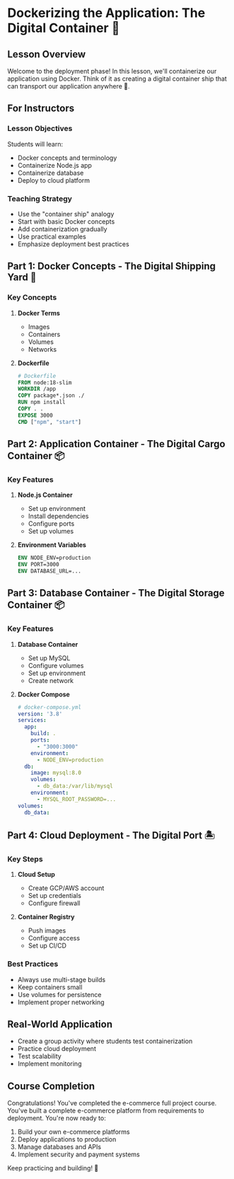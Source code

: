 # Dockerizing the Application: The Digital Container 🐳

## Lesson Overview

Welcome to the deployment phase! In this lesson, we'll containerize our application using Docker. Think of it as creating a digital container ship that can transport our application anywhere 🐳.

## For Instructors

### Lesson Objectives

Students will learn:
- Docker concepts and terminology
- Containerize Node.js app
- Containerize database
- Deploy to cloud platform

### Teaching Strategy

- Use the "container ship" analogy
- Start with basic Docker concepts
- Add containerization gradually
- Use practical examples
- Emphasize deployment best practices

## Part 1: Docker Concepts - The Digital Shipping Yard 🚀

### Key Concepts

1. **Docker Terms**
   - Images
   - Containers
   - Volumes
   - Networks

2. **Dockerfile**
   ```dockerfile
   # Dockerfile
   FROM node:18-slim
   WORKDIR /app
   COPY package*.json ./
   RUN npm install
   COPY . .
   EXPOSE 3000
   CMD ["npm", "start"]
   ```

## Part 2: Application Container - The Digital Cargo Container 📦

### Key Features

1. **Node.js Container**
   - Set up environment
   - Install dependencies
   - Configure ports
   - Set up volumes

2. **Environment Variables**
   ```dockerfile
   ENV NODE_ENV=production
   ENV PORT=3000
   ENV DATABASE_URL=...
   ```

## Part 3: Database Container - The Digital Storage Container 📦

### Key Features

1. **Database Container**
   - Set up MySQL
   - Configure volumes
   - Set up environment
   - Create network

2. **Docker Compose**
   ```yaml
   # docker-compose.yml
   version: '3.8'
   services:
     app:
       build: .
       ports:
         - "3000:3000"
       environment:
         - NODE_ENV=production
     db:
       image: mysql:8.0
       volumes:
         - db_data:/var/lib/mysql
       environment:
         - MYSQL_ROOT_PASSWORD=...
   volumes:
     db_data:
   ```

## Part 4: Cloud Deployment - The Digital Port 🏝️

### Key Steps

1. **Cloud Setup**
   - Create GCP/AWS account
   - Set up credentials
   - Configure firewall

2. **Container Registry**
   - Push images
   - Configure access
   - Set up CI/CD

### Best Practices

- Always use multi-stage builds
- Keep containers small
- Use volumes for persistence
- Implement proper networking

## Real-World Application

- Create a group activity where students test containerization
- Practice cloud deployment
- Test scalability
- Implement monitoring

## Course Completion

Congratulations! You've completed the e-commerce full project course. You've built a complete e-commerce platform from requirements to deployment. You're now ready to:

1. Build your own e-commerce platforms
2. Deploy applications to production
3. Manage databases and APIs
4. Implement security and payment systems

Keep practicing and building! 🚀
